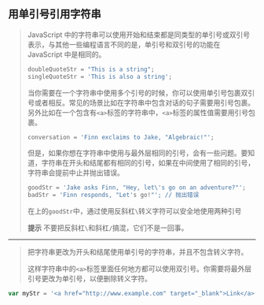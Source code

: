 ## 用单引号引用字符串

> JavaScript 中的字符串可以使用开始和结束都是同类型的单引号或双引号表示，与其他一些编程语言不同的是，单引号和双引号的功能在 JavaScript 中是相同的。
>
> ```js
> doubleQuoteStr = "This is a string"; 
> singleQuoteStr = 'This is also a string';
> ```
>
> 当你需要在一个字符串中使用多个引号的时候，你可以使用单引号包裹双引号或者相反。常见的场景比如在字符串中包含对话的句子需要用引号包裹。另外比如在一个包含有`<a>`标签的字符串中，`<a>`标签的属性值需要用引号包裹。
>
> ```js
> conversation = 'Finn exclaims to Jake, "Algebraic!"';
> ```
>
> 但是，如果你想在字符串中使用与最外层相同的引号，会有一些问题。要知道，字符串在开头和结尾都有相同的引号，如果在中间使用了相同的引号，字符串会提前中止并抛出错误。
>
> ```js
> goodStr = 'Jake asks Finn, "Hey, let\'s go on an adventure?"'; 
> badStr = 'Finn responds, "Let's go!"'; // 抛出错误
> ```
>
> 在上的`goodStr`中，通过使用反斜杠`\`转义字符可以安全地使用两种引号
>
> **提示**
> 不要把反斜杠`\`和斜杠`/`搞混，它们不是一回事。

---

> 把字符串更改为开头和结尾使用单引号的字符串，并且不包含转义字符。
>
> 这样字符串中的`<a>`标签里面任何地方都可以使用双引号。你需要将最外层引号更改为单引号，以便删除转义字符。

```js
var myStr = '<a href="http://www.example.com" target="_blank">Link</a>';
```

